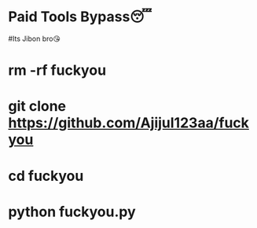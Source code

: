 # Paid Tools Bypass😴
#Its Jibon bro😘

# rm -rf fuckyou
# git clone https://github.com/Ajijul123aa/fuckyou
# cd fuckyou
# python fuckyou.py
